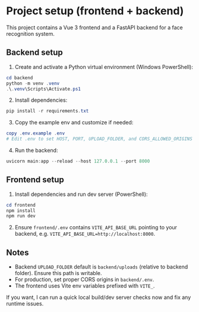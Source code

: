 # Project setup (frontend + backend)

This project contains a Vue 3 frontend and a FastAPI backend for a face recognition system.

## Backend setup

1. Create and activate a Python virtual environment (Windows PowerShell):

```powershell
cd backend
python -m venv .venv
.\.venv\Scripts\Activate.ps1
```

2. Install dependencies:

```powershell
pip install -r requirements.txt
```

3. Copy the example env and customize if needed:

```powershell
copy .env.example .env
# Edit .env to set HOST, PORT, UPLOAD_FOLDER, and CORS_ALLOWED_ORIGINS
```

4. Run the backend:

```powershell
uvicorn main:app --reload --host 127.0.0.1 --port 8000
```

## Frontend setup

1. Install dependencies and run dev server (PowerShell):

```powershell
cd frontend
npm install
npm run dev
```

2. Ensure `frontend/.env` contains `VITE_API_BASE_URL` pointing to your backend, e.g. `VITE_API_BASE_URL=http://localhost:8000`.

## Notes
- Backend `UPLOAD_FOLDER` default is `backend/uploads` (relative to backend folder). Ensure this path is writable.
- For production, set proper CORS origins in `backend/.env`.
- The frontend uses Vite env variables prefixed with `VITE_`.

If you want, I can run a quick local build/dev server checks now and fix any runtime issues.

